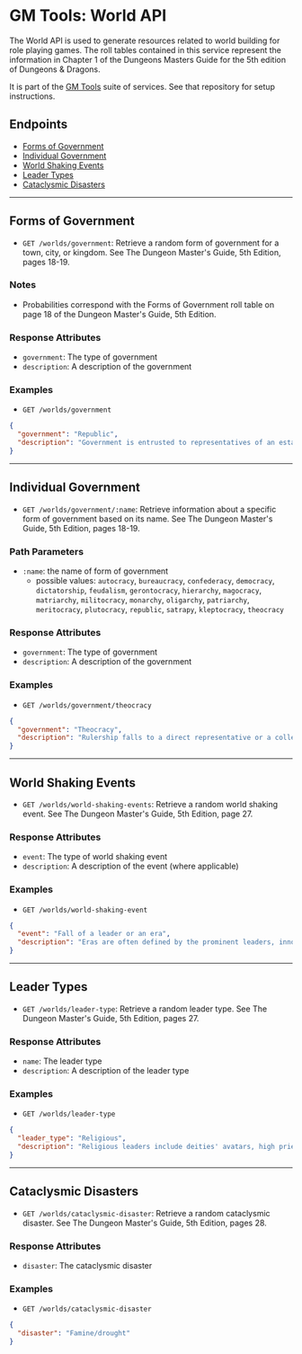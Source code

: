 # GM Tools: World API

The World API is used to generate resources related to world building for role playing games. The roll tables contained in this service represent the information in Chapter 1 of the Dungeons Masters Guide for the 5th edition of Dungeons & Dragons.

It is part of the [GM Tools](https://github.com/sethpuckett/gm-tools-docker) suite of services. See that repository for setup instructions.

## Endpoints

- [Forms of Government](#forms-of-government)
- [Individual Government](#individual-government)
- [World Shaking Events](#world-shaking-events)
- [Leader Types](#leader-types)
- [Cataclysmic Disasters](#cataclysmic-disasters)

---

## Forms of Government

- `GET /worlds/government`: Retrieve a random form of government for a town, city, or kingdom. See The Dungeon Master's Guide, 5th Edition, pages 18-19.

###  Notes

- Probabilities correspond with the Forms of Government roll table on page 18 of the Dungeon Master's Guide, 5th Edition.

### Response Attributes

- `government`: The type of government
- `description`: A description of the government

### Examples

- `GET /worlds/government`

```json
{
  "government": "Republic",
  "description": "Government is entrusted to representatives of an established electorate who rule on behalf of the electors. Any democracy in which only landowners or certain classes can vote could be considered a republic."
}
```

---

## Individual Government

- `GET /worlds/government/:name`: Retrieve information about a specific form of government based on its name. See The Dungeon Master's Guide, 5th Edition, pages 18-19.

### Path Parameters

- `:name`: the name of form of government
  - possible values: `autocracy`, `bureaucracy`, `confederacy`, `democracy`, `dictatorship`, `feudalism`, `gerontocracy`, `hierarchy`, `magocracy`, `matriarchy`, `militocracy`, `monarchy`, `oligarchy`, `patriarchy`, `meritocracy`, `plutocracy`, `republic`, `satrapy`, `kleptocracy`, `theocracy`

### Response Attributes

- `government`: The type of government
- `description`: A description of the government

### Examples

- `GET /worlds/government/theocracy`

```json
{
  "government": "Theocracy",
  "description": "Rulership falls to a direct representative or a collection of agents of a deity. The centers of power in a theocracy are usually located on sacred sites. In the Eberron campaign setting, the nation of Thrane is a theocracy devoted to the Silver Flame, a divine spirit that resides in Thrane's capital of Flamekeep."
}
```

---

## World Shaking Events

- `GET /worlds/world-shaking-events`: Retrieve a random world shaking event. See The Dungeon Master's Guide, 5th Edition, page 27.

### Response Attributes

- `event`: The type of world shaking event
- `description`: A description of the event (where applicable)

### Examples

- `GET /worlds/world-shaking-event`

```json
{
  "event": "Fall of a leader or an era",
  "description": "Eras are often defined by the prominent leaders, innovators, and tyrants of the day. These people change the world and etch their signatures indelibly on the pages of history. When they rise to power, they shape the time and place where they live in monumental ways. When they fall from power or pass away, the ghost of their presence lingers. Determine the kind of leader that influences the new or passing era. You can choose the type of leader or determine one randomly using the Leader Types table."
}
```

---

## Leader Types

- `GET /worlds/leader-type`: Retrieve a random leader type. See The Dungeon Master's Guide, 5th Edition, pages 27.

### Response Attributes

- `name`: The leader type
- `description`: A description of the leader type

### Examples

- `GET /worlds/leader-type`

```json
{
  "leader_type": "Religious",
  "description": "Religious leaders include deities' avatars, high priests, and messiahs, as well as those in charge of monasteries and leaders of influential religious sects."
}
```

---

## Cataclysmic Disasters

- `GET /worlds/cataclysmic-disaster`: Retrieve a random cataclysmic disaster. See The Dungeon Master's Guide, 5th Edition, pages 28.

### Response Attributes

- `disaster`: The cataclysmic disaster

### Examples

- `GET /worlds/cataclysmic-disaster`

```json
{
  "disaster": "Famine/drought"
}
```
